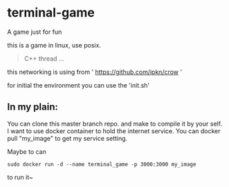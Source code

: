 # terminal-game
A game just for fun

this is a game in linux, use posix.
> C++ thread
> ...

this networking is using from ' https://github.com/ipkn/crow '

for initial the environment you can use the 'init.sh'



## In my plain:

You can clone this master branch repo. and make to compile it by your self.
I want to use docker container to hold the internet service.
You can docker pull "my_image" to get my service setting.

Maybe to can 

```
sudo docker run -d --name terminal_game -p 3000:3000 my_image
```

to run it~

